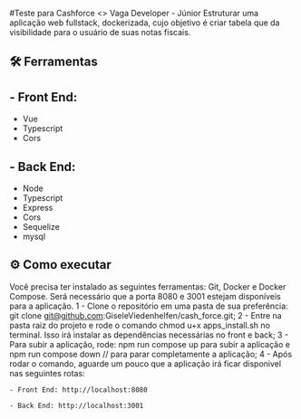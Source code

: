 #Teste para Cashforce <> Vaga Developer - Júnior
Estruturar uma aplicação web fullstack, dockerizada, cujo objetivo é criar tabela que da visibilidade para o usuário de suas notas fiscais.

## 🛠️ Ferramentas
## - Front End:
  - Vue
  - Typescript
  - Cors
  
## - Back End:
  - Node
  - Typescript
  - Express
  - Cors
  - Sequelize
  - mysql

## ⚙️ Como executar

Você precisa ter instalado as seguintes ferramentas: Git, Docker e Docker Compose.
Será necessário que a porta 8080 e 3001 estejam disponíveis para a aplicação.
1 - Clone o repositório em uma pasta de sua preferência:
git clone git@github.com:GiseleViedenhelfen/cash_force.git;
2 - Entre na pasta raiz do projeto e rode o comando chmod u+x apps_install.sh no terminal. Isso irá instalar as dependências necessárias no front e back;
3 - Para subir a aplicação, rode: npm run compose up  para subir a aplicação e npm run compose down // para parar completamente a aplicação;
4 - Após rodar o comando, aguarde um pouco que a aplicação irá ficar disponivel nas seguintes rotas:

  `- Front End: http://localhost:8080`

  `- Back End: http://localhost:3001`
